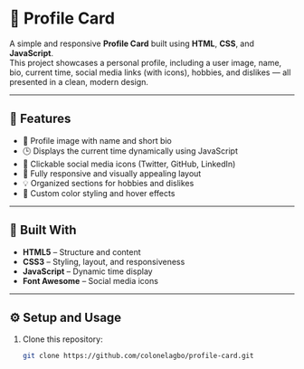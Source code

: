 # 🌟 Profile Card

A simple and responsive **Profile Card** built using **HTML**, **CSS**, and **JavaScript**.  
This project showcases a personal profile, including a user image, name, bio, current time, social media links (with icons), hobbies, and dislikes — all presented in a clean, modern design.

---

## 🚀 Features

- 📸 Profile image with name and short bio  
- 🕒 Displays the current time dynamically using JavaScript  
- 🔗 Clickable social media icons (Twitter, GitHub, LinkedIn)  
- 🎨 Fully responsive and visually appealing layout  
- 💡 Organized sections for hobbies and dislikes  
- 🌈 Custom color styling and hover effects  

---

## 🧱 Built With

- **HTML5** – Structure and content  
- **CSS3** – Styling, layout, and responsiveness  
- **JavaScript** – Dynamic time display  
- **Font Awesome** – Social media icons  

---

## ⚙️ Setup and Usage

1. Clone this repository:
   ```bash
   git clone https://github.com/colonelagbo/profile-card.git
